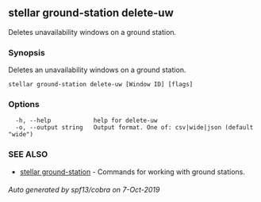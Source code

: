 ## stellar ground-station delete-uw

Deletes unavailability windows on a ground station.

### Synopsis

Deletes an unavailability windows on a ground station.

```
stellar ground-station delete-uw [Window ID] [flags]
```

### Options

```
  -h, --help            help for delete-uw
  -o, --output string   Output format. One of: csv|wide|json (default "wide")
```

### SEE ALSO

* [stellar ground-station](stellar_ground-station.md)	 - Commands for working with ground stations.

###### Auto generated by spf13/cobra on 7-Oct-2019
